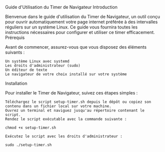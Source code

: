 Guide d'Utilisation du Timer de Navigateur
Introduction

Bienvenue dans le guide d'utilisation du Timer de Navigateur, un outil conçu pour ouvrir automatiquement votre page internet préférée à des intervalles réguliers sur un système Linux. Ce guide vous fournira toutes les instructions nécessaires pour configurer et utiliser ce timer efficacement.
Prérequis

Avant de commencer, assurez-vous que vous disposez des éléments suivants :

    Un système Linux avec systemd
    Les droits d'administrateur (sudo)
    Un éditeur de texte
    Le navigateur de votre choix installé sur votre système

Installation

Pour installer le Timer de Navigateur, suivez ces étapes simples :

    Téléchargez le script setup-timer.sh depuis le dépôt ou copiez son contenu dans un fichier local sur votre machine.
    Ouvrez un terminal et naviguez jusqu'au répertoire contenant le script.
    Rendez le script exécutable avec la commande suivante :

    chmod +x setup-timer.sh

    Exécutez le script avec les droits d'administrateur :

    sudo ./setup-timer.sh

